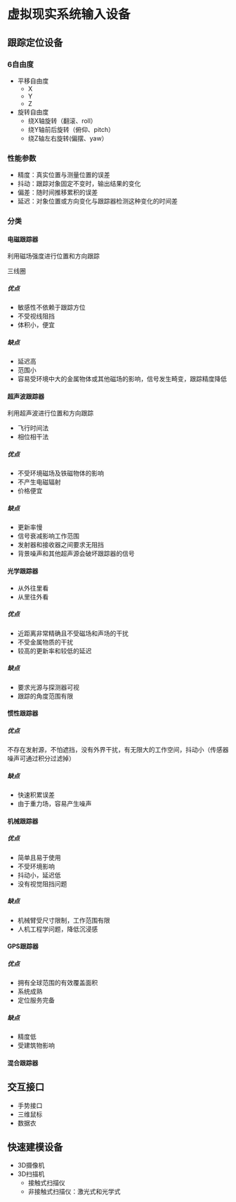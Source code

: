 # 虚拟现实系统输入设备

## 跟踪定位设备

### 6自由度

- 平移自由度
  - X
  - Y
  - Z
- 旋转自由度
  - 绕X轴旋转（翻滚、roll）
  - 绕Y轴前后旋转（俯仰、pitch）
  - 绕Z轴左右旋转(偏摆、yaw）

### 性能参数

- 精度：真实位置与测量位置的误差
- 抖动：跟踪对象固定不变时，输出结果的变化
- 偏差：随时间推移累积的误差
- 延迟：对象位置或方向变化与跟踪器检测这种变化的时间差

### 分类

#### 电磁跟踪器

利用磁场强度进行位置和方向跟踪

三线圈

##### 优点

- 敏感性不依赖于跟踪方位
- 不受视线阻挡
- 体积小，便宜

##### 缺点

- 延迟高
- 范围小
- 容易受环境中大的金属物体或其他磁场的影响，信号发生畸变，跟踪精度降低

#### 超声波跟踪器  

利用超声波进行位置和方向跟踪

- 飞行时间法
- 相位相干法

##### 优点

- 不受环境磁场及铁磁物体的影响
- 不产生电磁辐射
- 价格便宜

##### 缺点

- 更新率慢
- 信号衰减影响工作范围
- 发射器和接收器之间要求无阻挡
- 背景噪声和其他超声源会破坏跟踪器的信号

#### 光学跟踪器

- 从外往里看
- 从里往外看

##### 优点

- 近距离非常精确且不受磁场和声场的干扰
- 不受金属物质的干扰
- 较高的更新率和较低的延迟

##### 缺点

- 要求光源与探测器可视
- 跟踪的角度范围有限

#### 惯性跟踪器

##### 优点

不存在发射源，不怕遮挡，没有外界干扰，有无限大的工作空间，抖动小（传感器噪声可通过积分过滤掉）

##### 缺点

- 快速积累误差
- 由于重力场，容易产生噪声

#### 机械跟踪器

##### 优点

- 简单且易于使用
- 不受环境影响
- 抖动小，延迟低
- 没有视觉阻挡问题

##### 缺点

- 机械臂受尺寸限制，工作范围有限
- 人机工程学问题，降低沉浸感

#### GPS跟踪器

##### 优点

- 拥有全球范围的有效覆盖面积
- 系统成熟
- 定位服务完备

##### 缺点

- 精度低
- 受建筑物影响

#### 混合跟踪器

## 交互接口

- 手势接口
- 三维鼠标
- 数据衣

## 快速建模设备

- 3D摄像机
- 3D扫描机
  - 接触式扫描仪
  - 非接触式扫描仪：激光式和光学式